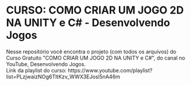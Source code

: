 <!--# jogo-da-bolinha-2d-projeto-unity-->
 <h1>CURSO: COMO CRIAR UM JOGO 2D NA UNITY e C# - Desenvolvendo Jogos</h1>
 Nesse repositório você encontra o projeto (com todos os arquivos) do Curso Gratuito "COMO CRIAR UM JOGO 2D NA UNITY e C#", do canal no YouTube, Desenvolvendo Jogos.
 <br>
 Link da playlist do curso: https://www.youtube.com/playlist?list=PLzjwaizNOg6TltKzv_WWX3EJosl5nA46m
